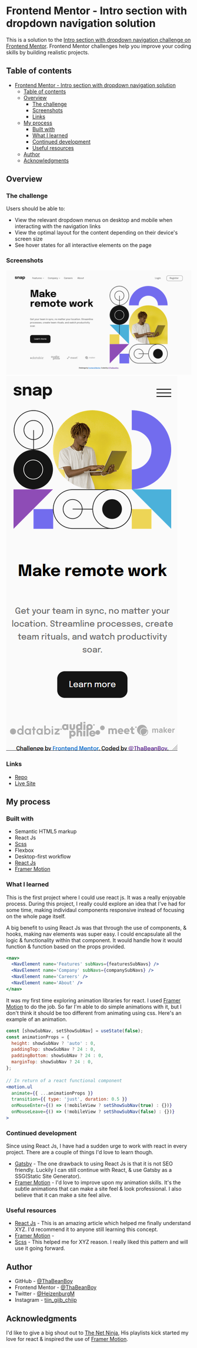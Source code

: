 # Frontend Mentor - Intro section with dropdown navigation solution

This is a solution to the [Intro section with dropdown navigation challenge on Frontend Mentor](https://www.frontendmentor.io/challenges/intro-section-with-dropdown-navigation-ryaPetHE5). Frontend Mentor challenges help you improve your coding skills by building realistic projects.

## Table of contents

- [Frontend Mentor - Intro section with dropdown navigation solution](#frontend-mentor---intro-section-with-dropdown-navigation-solution)
  - [Table of contents](#table-of-contents)
  - [Overview](#overview)
    - [The challenge](#the-challenge)
    - [Screenshots](#screenshots)
    - [Links](#links)
  - [My process](#my-process)
    - [Built with](#built-with)
    - [What I learned](#what-i-learned)
    - [Continued development](#continued-development)
    - [Useful resources](#useful-resources)
  - [Author](#author)
  - [Acknowledgments](#acknowledgments)

## Overview

### The challenge

Users should be able to:

- View the relevant dropdown menus on desktop and mobile when interacting with the navigation links
- View the optimal layout for the content depending on their device's screen size
- See hover states for all interactive elements on the page

### Screenshots

![](./screenshot.png)
![](./screenshot-mobile.png)

### Links

- [Repo](https://github.com/ThaBeanBoy/Intro-Section-With-Dropdown-Navigation)
- [Live Site](https://intro-section-with-dropdown-navigation-self.vercel.app/)

## My process

### Built with

- Semantic HTML5 markup
- React Js
- [Scss](https://sass-lang.com/)
- Flexbox
- Desktop-first workflow
- [React Js](https://reactjs.org/)
- [Framer Motion](https://www.framer.com/motion/)

### What I learned

This is the first project where I could use react js. It was a really enjoyable process. During this project, I really could explore an idea that I've had for some time, making individaul components responsive instead of focusing on the whole page itself.

A big benefit to using React Js was that through the use of components, & hooks, making nav elements was super easy. I could encapsulate all the logic & functionality within that component. It would handle how it would function & function based on the props provided.

```jsx
<nav>
  <NavElement name='Features' subNavs={featuresSubNavs} />
  <NavElement name='Company' subNavs={companySubNavs} />
  <NavElement name='Careers' />
  <NavElement name='About' />
</nav>
```

It was my first time exploring animation libraries for react. I used [Framer Motion](https://www.framer.com/motion/) to do the job. So far I'm able to do simple animations with it, but I don't think it should be too different from animating using css. Here's an example of an animation.

```jsx
const [showSubNav, setShowSubNav] = useState(false);
const animationProps = {
  height: showSubNav ? 'auto' : 0,
  paddingTop: showSubNav ? 24 : 0,
  paddingBottom: showSubNav ? 24 : 0,
  marginTop: showSubNav ? 24 : 0,
};

// In return of a react functional component
<motion.ul
  animate={{ ...animationProps }}
  transition={{ type: 'just', duration: 0.5 }}
  onMouseEnter={() => (!mobileView ? setShowSubNav(true) : {})}
  onMouseLeave={() => (!mobileView ? setShowSubNav(false) : {})}
>
```

### Continued development

Since using React Js, I have had a sudden urge to work with react in every project. There are a couple of things I'd love to learn though.

- [Gatsby](https://www.gatsbyjs.com/) - The one drawback to using React Js is that it is not SEO friendly. Luckily I can still continue with React, & use Gatsby as a SSG(Static Site Generator).
- [Framer Motion](https://www.framer.com/motion/) - I'd love to improve upon my animation skills. It's the subtle animations that can make a site feel & look professional. I also believe that it can make a site feel alive.

### Useful resources

- [React Js](https://reactjs.org/) - This is an amazing article which helped me finally understand XYZ. I'd recommend it to anyone still learning this concept.
- [Framer Motion](https://www.framer.com/motion/) -
- [Scss](https://www.example.com) - This helped me for XYZ reason. I really liked this pattern and will use it going forward.

## Author

- GitHub - [@ThaBeanBoy](https://github.com/ThaBeanBoy)
- Frontend Mentor - [@ThaBeanBoy](https://www.frontendmentor.io/profile/ThaBeanBoy)
- Twitter - [@HeizenburgM](https://twitter.com/HeizenburgM)
- Instagram - [tiin_giib_chiip](https://www.instagram.com/tiin_giib_chiip/)

## Acknowledgments

I'd like to give a big shout out to [The Net Ninja](https://www.youtube.com/c/TheNetNinja), His playlists kick started my love for react & inspired the use of [Framer Motion](https://www.framer.com/motion/).
